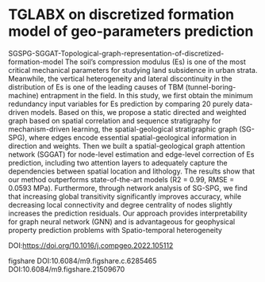 # TGLABX on discretized formation model of geo-parameters prediction

SGSPG-SGGAT-Topological-graph-representation-of-discretized-formation-model
The soil’s compression modulus (Es) is one of the most critical mechanical parameters for studying land subsidence
in urban strata. Meanwhile, the vertical heterogeneity and lateral discontinuity in the distribution of Es is
one of the leading causes of TBM (tunnel-boring-machine) entrapment in the field. In this study, we first obtain
the minimum redundancy input variables for Es prediction by comparing 20 purely data-driven models. Based on
this, we propose a static directed and weighted graph based on spatial correlation and sequence stratigraphy for
mechanism-driven learning, the spatial-geological stratigraphic graph (SG-SPG), where edges encode essential
spatial-geological information in direction and weights. Then we built a spatial-geological graph attention
network (SGGAT) for node-level estimation and edge-level correction of Es prediction, including two attention
layers to adequately capture the dependencies between spatial location and lithology. The results show that our
method outperforms state-of-the-art models (R2 = 0.99, RMSE = 0.0593 MPa). Furthermore, through network
analysis of SG-SPG, we find that increasing global transitivity significantly improves accuracy, while decreasing
local connectivity and degree centrality of nodes slightly increases the prediction residuals. Our approach provides
interpretability for graph neural network (GNN) and is advantageous for geophysical property prediction
problems with Spatio-temporal heterogeneity

DOI:https://doi.org/10.1016/j.compgeo.2022.105112

figshare 
DOI:10.6084/m9.figshare.c.6285465
DOI:10.6084/m9.figshare.21509670

